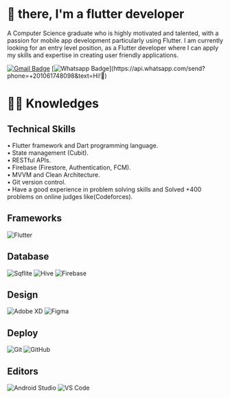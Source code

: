 # 🖖 there, I'm a flutter developer

A Computer Science graduate who is highly motivated and talented, with a passion for mobile app development particularly using Flutter. I am currently looking for an entry level position, as a Flutter developer where I can apply my skills and expertise in creating user friendly applications.

[![Gmail Badge](https://img.shields.io/badge/-Gmail-c14438?style=flat-square&logo=Gmail&logoColor=white&link=mailto:ahmed.khaled.sayed2000@gmail.com)](mailto:ahmed.khaled.sayed2000@gmail.com)
[![Whatsapp Badge](https://img.shields.io/badge/-Whatsapp-4CA143?style=flat-square&labelColor=4CA143&logo=whatsapp&logoColor=white&link=https://api.whatsapp.com/send?phone=+201061748098&text=Olá!)](https://api.whatsapp.com/send?phone=+201061748098&text=Hi!🖖)

# :man_technologist: Knowledges

## Technical Skills
• Flutter framework and Dart programming language.<br>
• State management (Cubit).<br>
• RESTful APIs.<br>
• Firebase (Firestore, Authentication, FCM).<br>
• MVVM and Clean Architecture.<br>
• Git version control.<br>
• Have a good experience in problem solving skills and Solved +400 problems on online judges like(Codeforces).

## Frameworks
![Flutter](https://img.shields.io/badge/-Flutter-blue?style=flat-square&logo=flutter)

## Database
![Sqflite](https://img.shields.io/badge/-SQLITE-black?style=flat-square&logo=sqlite)
![Hive](https://img.shields.io/badge/-HIVE-black?style=flat-square&logo=hive)
![Firebase](https://img.shields.io/badge/-Firebase-black?style=flat-square&logo=firebase)

## Design
![Adobe XD](http://img.shields.io/badge/-Abode%20XD-fe61f6?style=flat-square&logo=adobe-XD&logoColor=ffffff)
![Figma](http://img.shields.io/badge/-Figma-30333c?style=flat-square&logo=figma&logoColor=ffffff)


## Deploy
![Git](https://img.shields.io/badge/-Git-black?style=flat-square&logo=git)
![GitHub](https://img.shields.io/badge/-GitHub-181717?style=flat-square&logo=github)


## Editors
![Android Studio](https://img.shields.io/badge/-Andriod_Studio-blue?style=flat-square&logo=andriod-studio)
![VS Code](http://img.shields.io/badge/-VS%20Code-007ACC?style=flat-square&logo=visual-studio-code)
